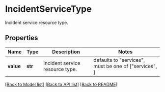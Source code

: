 # IncidentServiceType

Incident service resource type.

## Properties
Name | Type | Description | Notes
------------ | ------------- | ------------- | -------------
**value** | **str** | Incident service resource type. | defaults to "services",  must be one of ["services", ]

[[Back to Model list]](README.md#documentation-for-models) [[Back to API list]](README.md#documentation-for-api-endpoints) [[Back to README]](README.md)


